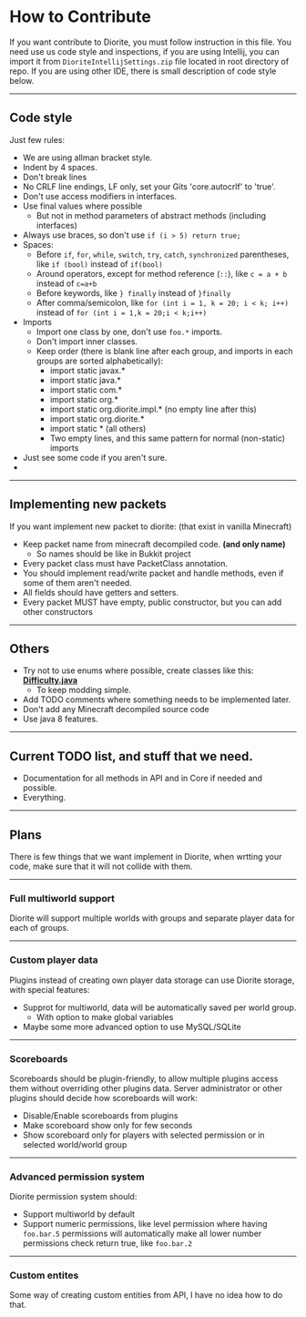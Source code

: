 # How to Contribute
If you want contribute to Diorite, you must follow instruction in this file.
You need use us code style and inspections, if you are using Intellij, you can import it from `DioriteIntellijSettings.zip` file located in root directory of repo. If you are using other IDE, there is small description of code style below.

***
## Code style
Just few rules:
* We are using allman bracket style.
* Indent by 4 spaces.
* Don't break lines
* No CRLF line endings, LF only, set your Gits 'core.autocrlf' to 'true'.
* Don't use access modifiers in interfaces. 
* Use final values where possible
  * But not in method parameters of abstract methods (including interfaces)
* Always use braces, so don't use `if (i > 5) return true;`
* Spaces:
  * Before `if`, `for`, `while`, `switch`, `try`, `catch`, `synchronized` parentheses, like `if (bool)` instead of `if(bool)`
  * Around operators, except for method reference (`::`), like `c = a + b` instead of `c=a+b`
  * Before keywords, like `} finally` instead of `}finally`
  * After comma/semicolon, like `for (int i = 1, k = 20; i < k; i++)` instead of `for (int i = 1,k = 20;i < k;i++)`
* Imports
  * Import one class by one, don't use `foo.*` imports.
  * Don't import inner classes.
  * Keep order (there is blank line after each group, and imports in each groups are sorted alphabetically):
    * import static javax.*
    * import static java.*
    * import static com.*
    * import static org.*
    * import static org.diorite.impl.* (no empty line after this)
    * import static org.diorite.*
    * import static * (all others)
    * Two empty lines, and this same pattern for normal (non-static) imports
* Just see some code if you aren't sure.
* 
***
## Implementing new packets
If you want implement new packet to diorite: (that exist in vanilla Minecraft)
* Keep packet name from minecraft decompiled code. **(and only name)**
  * So names should be like in Bukkit project
* Every packet class must have PacketClass annotation.
* You should implement read/write packet and handle methods, even if some of them aren't needed.
* All fields should have getters and setters.
* Every packet MUST have empty, public constructor, but you can add other constructors

***
## Others
* Try not to use enums where possible, create classes like this: [**Difficulty.java**](https://github.com/Diorite/Diorite-API/blob/master/src/main/java/org/diorite/Difficulty.java)
  * To keep modding simple.
* Add TODO comments where something needs to be implemented later.
* Don't add any Minecraft decompiled source code
* Use java 8 features.

***
## Current TODO list, and stuff that we need.
* Documentation for all methods in API and in Core if needed and possible.
* Everything.

***
## Plans
There is few things that we want implement in Diorite, when wrtting your code, make sure that it will not collide with them.

***
### Full multiworld support
Diorite will support multiple worlds with groups and separate player data for each of groups.

***
### Custom player data
Plugins instead of creating own player data storage can use Diorite storage, with special features:
* Supprot for multiworld, data will be automatically saved per world group.
  * With option to make global variables
* Maybe some more advanced option to use MySQL/SQLite

***
### Scoreboards
Scoreboards should be plugin-friendly, to allow multiple plugins access them without overriding other plugins data.
Server administrator or other plugins should decide how scoreboards will work:
* Disable/Enable scoreboards from plugins
* Make scoreboard show only for few seconds
* Show scoreboard only for players with selected permission or in selected world/world group

***
### Advanced permission system
Diorite permission system should:
* Support multiworld by default
* Support numeric permissions, like level permission where having `foo.bar.5` permissions will automatically make all lower number permissions check return true, like `foo.bar.2`

***
### Custom entites
Some way of creating custom entities from API, I have no idea how to do that.
